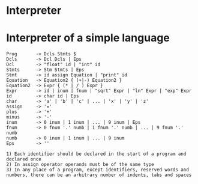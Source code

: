 # Interpreter
#
# Interpreter of a simple language

	Prog       -> Dcls Stmts $
	Dcls       -> Dcl Dcls | Eps
	Dcl        -> "float" id | "int" id
	Stmts      -> Stm Stmts | Eps
	Stmt       -> id assign Equation | "print" id
	Equation   -> Equation2 { (+|-) Equation2 }
	Equation2  -> Expr { (* | / ) Expr }
	Expr       -> id | inum | fnum | "sqrt" Expr | "ln" Expr | "exp" Expr
	id         -> char id | Eps
	char       -> 'a' | 'b' | 'c' | ... | 'x' | 'y' | 'z'
	assign     -> '='
	plus       -> '+'
	minus      -> '-'
	inum       -> 0 inum | 1 inum | ... | 9 inum | Eps
	fnum       -> 0 fnum '.' numb | 1 fnum '.' numb | ... | 9 fnum '.' numb
	numb       -> 0 inum | 1 inum | ... | 9 inum
	Eps        -> ''

	1) Each identifier should be declared in the start of a program and declared once
	2) In assign operator operands must be of the same type
	3) In any place of a program, except identifiers, reserved words and numbers, there can be an arbitrary number of indents, tabs and spaces
